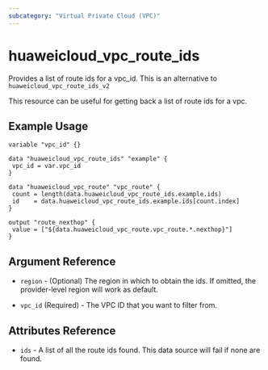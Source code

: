 ```yaml
---
subcategory: "Virtual Private Cloud (VPC)"
---
```


# huaweicloud\_vpc\_route\_ids

Provides a list of route ids for a vpc_id.
This is an alternative to `huaweicloud_vpc_route_ids_v2`

This resource can be useful for getting back a list of route ids for a vpc.

## Example Usage

 ```hcl
variable "vpc_id" {}

data "huaweicloud_vpc_route_ids" "example" {
  vpc_id = var.vpc_id
}

data "huaweicloud_vpc_route" "vpc_route" {
  count = length(data.huaweicloud_vpc_route_ids.example.ids)
  id    = data.huaweicloud_vpc_route_ids.example.ids[count.index]
}

output "route_nexthop" {
  value = ["${data.huaweicloud_vpc_route.vpc_route.*.nexthop}"]
}
 ```

## Argument Reference

* `region` - (Optional) The region in which to obtain the ids. If omitted, the provider-level region will work as default.

* `vpc_id` (Required) - The VPC ID that you want to filter from.

## Attributes Reference

* `ids` - A list of all the route ids found. This data source will fail if none are found.

